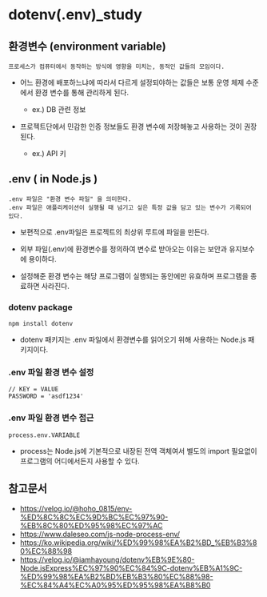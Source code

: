 # dotenv(.env)_study

## 환경변수 (environment variable)

    프로세스가 컴퓨터에서 동작하는 방식에 영향을 미치는, 동적인 값들의 모임이다.

- 어느 환경에 배포하느냐에 따라서 다르게 설정되야하는 값들은 보통 운영 체제 수준에서 환경 변수를 통해 관리하게 된다.
    - ex.) DB 관련 정보

- 프로젝트단에서 민감한 인증 정보들도 환경 변수에 저장해놓고 사용하는 것이 권장된다.
    - ex.) API 키

## .env ( in Node.js )

    .env 파일은 "환경 변수 파일" 을 의미한다. 
    .env 파일은 애플리케이션이 실행될 때 넘기고 싶은 특정 값을 담고 있는 변수가 기록되어 있다.

- 보편적으로 .env파일은 프로젝트의 최상위 루트에 파일을 만든다.

- 외부 파일(.env)에 환경변수를 정의하여 변수로 받아오는 이유는 보안과 유지보수에 용이하다.

- 설정해준 환경 변수는 해당 프로그램이 실행되는 동안에만 유효하며 프로그램을 종료하면 사라진다.

### dotenv package

    npm install dotenv

- dotenv 패키지는 .env 파일에서 환경변수를 읽어오기 위해 사용하는 Node.js 패키지이다.

### .env 파일 환경 변수 설정

    // KEY = VALUE
    PASSWORD = 'asdf1234'

### .env 파일 환경 변수 접근

    process.env.VARIABLE

- process는 Node.js에 기본적으로 내장된 전역 객체여서 별도의 import 필요없이 프로그램의 어디에서든지 사용할 수 있다.


## 참고문서
- https://velog.io/@hoho_0815/env-%ED%8C%8C%EC%9D%BC%EC%97%90-%EB%8C%80%ED%95%98%EC%97%AC
- https://www.daleseo.com/js-node-process-env/
- https://ko.wikipedia.org/wiki/%ED%99%98%EA%B2%BD_%EB%B3%80%EC%88%98
- https://velog.io/@iamhayoung/dotenv%EB%9E%80-Node.jsExpress%EC%97%90%EC%84%9C-dotenv%EB%A1%9C-%ED%99%98%EA%B2%BD%EB%B3%80%EC%88%98-%EC%84%A4%EC%A0%95%ED%95%98%EA%B8%B0